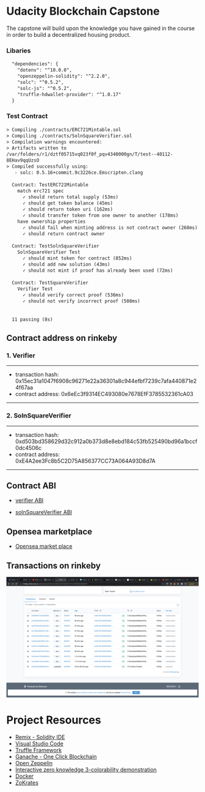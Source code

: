 # Udacity Blockchain Capstone

The capstone will build upon the knowledge you have gained in the course in order to build a decentralized housing product.

### Libaries

```
  "dependencies": {
    "dotenv": "^10.0.0",
    "openzeppelin-solidity": "^2.2.0",
    "solc": "^0.5.2",
    "solc-js": "^0.5.2",
    "truffle-hdwallet-provider": "^1.0.17"
  }
```

### Test Contract

```
> Compiling ./contracts/ERC721Mintable.sol
> Compiling ./contracts/SolnSquareVerifier.sol
> Compilation warnings encountered:
> Artifacts written to /var/folders/r1/dztf05715vq023f0f_pqv4340000gn/T/test--40112-8EHav9qqUzsO
> Compiled successfully using:
   - solc: 0.5.16+commit.9c3226ce.Emscripten.clang

  Contract: TestERC721Mintable
    match erc721 spec
      ✓ should return total supply (53ms)
      ✓ should get token balance (45ms)
      ✓ should return token uri (162ms)
      ✓ should transfer token from one owner to another (178ms)
    have ownership properties
      ✓ should fail when minting address is not contract owner (268ms)
      ✓ should return contract owner

  Contract: TestSolnSquareVerifier
    SolnSquareVerifier Test
      ✓ should mint token for contract (852ms)
      ✓ should add new solution (43ms)
      ✓ should not mint if proof has already been used (72ms)

  Contract: TestSquareVerifier
    Verifier Test
      ✓ should verify correct proof (536ms)
      ✓ should not verify incorrect proof (508ms)


  11 passing (8s)
```

## Contract address on rinkeby

### 1. Verifier

---

- transaction hash: 0x15ec31a1047f6908c96271e22a36301a8c944efbf7239c7afa440871e24f67aa
- contract address: 0x6eEc3f9314EC493080e7678EfF3785532361cA03

---

### 2. SolnSquareVerifier

---

- transaction hash: 0xd503bd358629d32c912a0b373d8e8ebd184c53fb525490bd96a1bccf0dc4506c
- contract address: 0xE4A2ee3Fc8b5C2D75A856377CC73A064A93D8d7A

---

## Contract ABI

- [verifier ABI](https://github.com/lavikara/real-estate-marketplace/blob/master/eth-contracts/artefacts/verifier.json)

- [solnSquareVerifier ABI](https://github.com/lavikara/real-estate-marketplace/blob/master/eth-contracts/artefacts/solnSquareVerifier.json)

## Opensea marketplace

- [Opensea market place](https://testnets.opensea.io/collection/lavi-token-v2)

## Transactions on rinkeby

![truffle test](eth-contracts/images/transactions.png)

# Project Resources

- [Remix - Solidity IDE](https://remix.ethereum.org/)
- [Visual Studio Code](https://code.visualstudio.com/)
- [Truffle Framework](https://truffleframework.com/)
- [Ganache - One Click Blockchain](https://truffleframework.com/ganache)
- [Open Zeppelin ](https://openzeppelin.org/)
- [Interactive zero knowledge 3-colorability demonstration](http://web.mit.edu/~ezyang/Public/graph/svg.html)
- [Docker](https://docs.docker.com/install/)
- [ZoKrates](https://github.com/Zokrates/ZoKrates)
